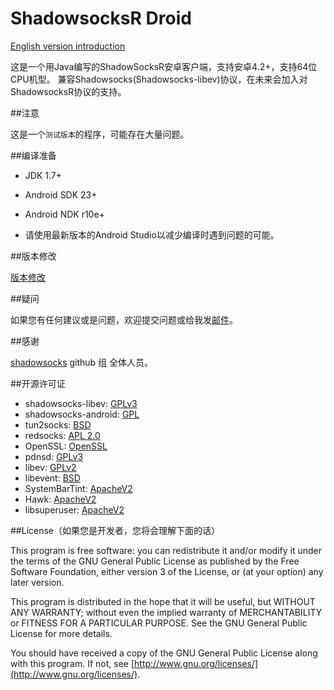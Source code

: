 # ShadowsocksR Droid

[English version introduction](https://github.com/KagayamaKaede/ShadowsocksRDroid)

这是一个用Java编写的ShadowSocksR安卓客户端，支持安卓4.2+，支持64位CPU机型。
兼容Shadowsocks(Shadowsocks-libev)协议，在未来会加入对ShadowsocksR协议的支持。

##注意

这是一个```测试版本```的程序，可能存在大量问题。

##编译准备

* JDK 1.7+
* Android SDK 23+
* Android NDK r10e+

* 请使用最新版本的Android Studio以减少编译时遇到问题的可能。

##版本修改

[版本修改](https://github.com/KagayamaKaede/ShadowsocksRDroid/blob/master/CHANGE.md)

##疑问

如果您有任何建议或是问题，欢迎提交问题或给我发[邮件](mailto:kagayamakaede@gmail.com)。

##感谢

[shadowsocks](https://github.com/shadowsocks "shadowsocks github 组") github 组 全体人员。

##开源许可证

* shadowsocks-libev: [GPLv3](https://github.com/shadowsocks/shadowsocks-libev/blob/master/LICENSE)
* shadowsocks-android: [GPL](http://www.gnu.org/licenses/)
* tun2socks: [BSD](https://github.com/shadowsocks/shadowsocks-android/blob/master/src/main/jni/badvpn/COPYING)
* redsocks: [APL 2.0](https://github.com/shadowsocks/shadowsocks-android/blob/master/src/main/jni/redsocks/README)
* OpenSSL: [OpenSSL](https://github.com/shadowsocks/shadowsocks-android/blob/master/src/main/jni/openssl/NOTICE)
* pdnsd: [GPLv3](https://github.com/shadowsocks/shadowsocks-android/blob/master/src/main/jni/pdnsd/COPYING)
* libev: [GPLv2](https://github.com/shadowsocks/shadowsocks-android/blob/master/src/main/jni/libev/LICENSE)
* libevent: [BSD](https://github.com/shadowsocks/shadowsocks-android/blob/master/src/main/jni/libevent/LICENSE)
* SystemBarTint: [ApacheV2](https://github.com/jgilfelt/SystemBarTint)
* Hawk: [ApacheV2](https://github.com/orhanobut/hawk/blob/master/LICENSE)
* libsuperuser: [ApacheV2](https://github.com/Chainfire/libsuperuser/blob/master/LICENSE)

##License（如果您是开发者，您将会理解下面的话）

This program is free software: you can redistribute it and/or modify it under the terms of the GNU General Public License as published by the Free Software Foundation, either version 3 of the License, or (at your option) any later version.

This program is distributed in the hope that it will be useful, but WITHOUT ANY WARRANTY; without even the implied warranty of MERCHANTABILITY or FITNESS FOR A PARTICULAR PURPOSE. See the GNU General Public License for more details.

You should have received a copy of the GNU General Public License along with this program. If not, see [http://www.gnu.org/licenses/](http://www.gnu.org/licenses/).